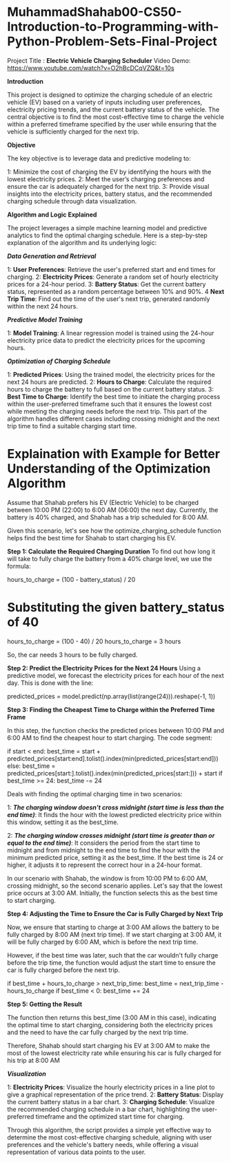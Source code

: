 # MuhammadShahab00-CS50-Introduction-to-Programming-with-Python-Problem-Sets-Final-Project
Project Title : **Electric Vehicle Charging Scheduler**
Video Demo: https://www.youtube.com/watch?v=O2hBcDCqVZQ&t=10s

**Introduction**

This project is designed to optimize the charging schedule of an electric vehicle (EV) based on a variety of inputs including user preferences, electricity pricing trends, and the current battery status of the vehicle. The central objective is to find the most cost-effective time to charge the vehicle within a preferred timeframe specified by the user while ensuring that the vehicle is sufficiently charged for the next trip.

**Objective**

The key objective is to leverage data and predictive modeling to:

1: Minimize the cost of charging the EV by identifying the hours with the lowest electricity prices.
2: Meet the user’s charging preferences and ensure the car is adequately charged for the next trip.
3: Provide visual insights into the electricity prices, battery status, and the recommended charging schedule through data visualization.

**Algorithm and Logic Explained**

The project leverages a simple machine learning model and predictive analytics to find the optimal charging schedule. Here is a step-by-step explanation of the algorithm and its underlying logic:

***Data Generation and Retrieval***

1: **User Preferences**: Retrieve the user's preferred start and end times for charging.
2: **Electricity Prices**: Generate a random set of hourly electricity prices for a 24-hour period.
3: **Battery Status**: Get the current battery status, represented as a random percentage between 10% and 90%.
4  **Next Trip Time**: Find out the time of the user's next trip, generated randomly within the next 24 hours.

***Predictive Model Training***

1: **Model Training**: A linear regression model is trained using the 24-hour electricity price data to predict the electricity prices for the upcoming hours.

***Optimization of Charging Schedule***

1: **Predicted Prices**: Using the trained model, the electricity prices for the next 24 hours are predicted.
2: **Hours to Charge**: Calculate the required hours to charge the battery to full based on the current battery status.
3: **Best Time to Charge**: Identify the best time to initiate the charging process within the user-preferred timeframe such that it ensures the lowest cost while meeting the charging needs before the next trip. This part of the algorithm handles different cases including crossing midnight and the next trip time to find a suitable charging start time.

# Explaination with Example for Better Understanding of the Optimization Algorithm

Assume that Shahab prefers his EV (Electric Vehicle) to be charged between 10:00 PM (22:00) to 6:00 AM (06:00) the next day. Currently, the battery is 40% charged, and Shahab has a trip scheduled for 8:00 AM.

Given this scenario, let's see how the optimize_charging_schedule function helps find the best time for Shahab to start charging his EV.

**Step 1: Calculate the Required Charging Duration**
To find out how long it will take to fully charge the battery from a 40% charge level, we use the formula:

hours_to_charge = (100 - battery_status) / 20
# Substituting the given battery_status of 40
hours_to_charge = (100 - 40) / 20
hours_to_charge = 3 hours

So, the car needs 3 hours to be fully charged.

**Step 2: Predict the Electricity Prices for the Next 24 Hours**
Using a predictive model, we forecast the electricity prices for each hour of the next day. This is done with the line:

predicted_prices = model.predict(np.array(list(range(24))).reshape(-1, 1))

**Step 3: Finding the Cheapest Time to Charge within the Preferred Time Frame**

In this step, the function checks the predicted prices between 10:00 PM and 6:00 AM to find the cheapest hour to start charging. The code segment:

if start < end:
    best_time = start + predicted_prices[start:end].tolist().index(min(predicted_prices[start:end]))
else:
    best_time = predicted_prices[start:].tolist().index(min(predicted_prices[start:])) + start
    if best_time >= 24:
        best_time -= 24

Deals with finding the optimal charging time in two scenarios:

1: ***The charging window doesn't cross midnight (start time is less than the end time)***: It finds the hour with the lowest predicted electricity price within this window, setting it as the best_time.

2: ***The charging window crosses midnight (start time is greater than or equal to the end time)***: It considers the period from the start time to midnight and from midnight to the end time to find the hour with the minimum predicted price, setting it as the best_time. If the best time is 24 or higher, it adjusts it to represent the correct hour in a 24-hour format.

In our scenario with Shahab, the window is from 10:00 PM to 6:00 AM, crossing midnight, so the second scenario applies. Let's say that the lowest price occurs at 3:00 AM. Initially, the function selects this as the best time to start charging.

**Step 4: Adjusting the Time to Ensure the Car is Fully Charged by Next Trip**

Now, we ensure that starting to charge at 3:00 AM allows the battery to be fully charged by 8:00 AM (next trip time). If we start charging at 3:00 AM, it will be fully charged by 6:00 AM, which is before the next trip time.

However, if the best time was later, such that the car wouldn't fully charge before the trip time, the function would adjust the start time to ensure the car is fully charged before the next trip.

if best_time + hours_to_charge > next_trip_time:
    best_time = next_trip_time - hours_to_charge
    if best_time < 0:
        best_time += 24

**Step 5: Getting the Result**

The function then returns this best_time (3:00 AM in this case), indicating the optimal time to start charging, considering both the electricity prices and the need to have the car fully charged by the next trip time.

Therefore, Shahab should start charging his EV at 3:00 AM to make the most of the lowest electricity rate while ensuring his car is fully charged for his trip at 8:00 AM


***Visualization***

1: **Electricity Prices**: Visualize the hourly electricity prices in a line plot to give a graphical representation of the price trend.
2: **Battery Status**: Display the current battery status in a bar chart.
3: **Charging Schedule**: Visualize the recommended charging schedule in a bar chart, highlighting the user-preferred timeframe and the optimized start time for charging.

Through this algorithm, the script provides a simple yet effective way to determine the most cost-effective charging schedule, aligning with user preferences and the vehicle's battery needs, while offering a visual representation of various data points to the user.




